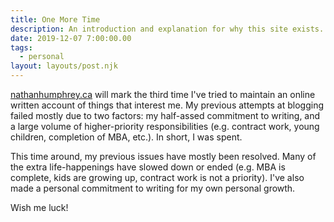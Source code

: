 ```yaml
---
title: One More Time
description: An introduction and explanation for why this site exists.
date: 2019-12-07 7:00:00.00
tags:
  - personal
layout: layouts/post.njk
---
```


[nathanhumphrey.ca](https://nathanhumphrey.ca) will mark the third time I've tried to maintain an online written account of things that interest me. My previous attempts at blogging failed mostly due to two factors: my half-assed commitment to writing, and a large volume of higher-priority responsibilities (e.g. contract work, young children, completion of MBA, etc.). In short, I was spent.

This time around, my previous issues have mostly been resolved. Many of the extra life-happenings have slowed down or ended (e.g. MBA is complete, kids are growing up, contract work is not a priority). I've also made a personal commitment to writing for my own personal growth.

Wish me luck!
